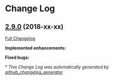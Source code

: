 # Change Log

## [2.9.0](https://github.com/zammad/zammad/tree/2.9.0) (2018-xx-xx)
[Full Changelog](https://github.com/zammad/zammad/compare/2.8.0...2.9.0)

**Implemented enhancements:**




**Fixed bugs:**



\* *This Change Log was automatically generated by [github_changelog_generator](https://github.com/skywinder/Github-Changelog-Generator)*
